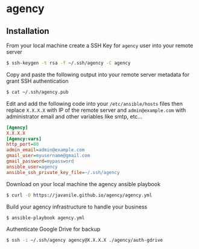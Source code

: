 agency
======



Installation
------------

From your local machine create a SSH Key 
for `agency` user into your remote server 
```bash
$ ssh-keygen -t rsa -f ~/.ssh/agency -C agency
```

Copy and paste the following output 
into your remote server metadata 
for grant SSH authentication
```bash
$ cat ~/.ssh/agency.pub
```

Edit and add the following code 
into your `/etc/ansible/hosts` files
then replace `X.X.X.X` with IP of the remote server
and `admin@example.com` with administrator email and other variables like smtp, etc...
```ini
[Agency]
X.X.X.X
[Agency:vars]
http_port=80
admin_email=admin@example.com
gmail_user=myusername@gmail.com
gmail_password=mypassword
ansible_user=agency
ansible_ssh_private_key_file=~/.ssh/agency
```

Download on your local machine the agency ansible playbook
```bash
$ curl -O https://javanile.github.io/agency/agency.yml 
```

Build your agency infrastructure to handle your business
```bash
$ ansible-playbook agency.yml
```

Authenticate Google Drive for backup
```bash
$ ssh -i ~/.ssh/agency agency@X.X.X.X ./agency/auth-gdrive
```
